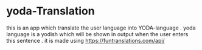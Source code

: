 # yoda-Translation
this is an app which translate the user language into YODA-language .
yoda language is a yodish which will be shown in output when the user enters this sentence .
it is made using https://funtranslations.com/api/
